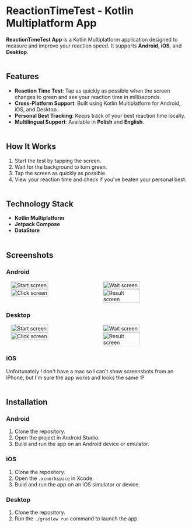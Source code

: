 # ReactionTimeTest - Kotlin Multiplatform App

**ReactionTimeTest App** is a Kotlin Multiplatform application designed to measure and improve your reaction speed. It supports **Android**, **iOS**, and **Desktop**.
<br><br>
## Features
- **Reaction Time Test**: Tap as quickly as possible when the screen changes to green and see your reaction time in milliseconds.
- **Cross-Platform Support**: Built using Kotlin Multiplatform for Android, iOS, and Desktop.
- **Personal Best Tracking**: Keeps track of your best reaction time locally.
- **Multilingual Support**: Available in **Polish** and **English**.
<br><br>
## How It Works
1. Start the test by tapping the screen.
2. Wait for the background to turn green.
3. Tap the screen as quickly as possible.
4. View your reaction time and check if you've beaten your personal best.
<br><br>
## Technology Stack
- **Kotlin Multiplatform**
- **Jetpack Compose**
- **DataStore**
<br><br>
## Screenshots

### Android
<div style="display: flex; justify-content: space-around;">
    <img src="https://github.com/user-attachments/assets/8120ddcd-4bca-46b9-a1ca-41db21c924cd" alt="Start screen" width="45%">
    <img src="https://github.com/user-attachments/assets/716b66f7-38e8-475e-9bea-bdafc26e3cbd" alt="Wait screen" width="45%">
</div>
<div style="display: flex; justify-content: space-around;">
    <img src="https://github.com/user-attachments/assets/f85f9cab-a457-4b62-8bd0-e735cb617f58" alt="Click screen" width="45%">
    <img src="https://github.com/user-attachments/assets/9380c595-1a1c-4a30-98c6-697751d25c79" alt="Result screen" width="45%">
</div>

### Desktop
<div style="display: flex; justify-content: space-around;">
    <img src="https://github.com/user-attachments/assets/1a76c526-059c-455d-982b-41f550796192" alt="Start screen" width="45%">
    <img src="https://github.com/user-attachments/assets/0c4f4899-9bf0-47e3-a820-aae44e40f8ea" alt="Wait screen" width="45%">
</div>
<div style="display: flex; justify-content: space-around;">
    <img src="https://github.com/user-attachments/assets/42c390ee-31a2-43f0-b877-f0a6322d6f17" alt="Click screen" width="45%">
    <img src="https://github.com/user-attachments/assets/47ecebff-6173-4cb7-ae3a-d5b4eb4f6592" alt="Result screen" width="45%">
</div>

### iOS
Unfortunately I don't have a mac so I can't show screenshots from an iPhone, but I'm sure the app works and looks the same :P
<br><br>

## Installation

### Android
1. Clone the repository.
2. Open the project in Android Studio.
3. Build and run the app on an Android device or emulator.

### iOS
1. Clone the repository.
2. Open the `.xcworkspace` in Xcode.
3. Build and run the app on an iOS simulator or device.

### Desktop
1. Clone the repository.
2. Run the `./gradlew run` command to launch the app.
